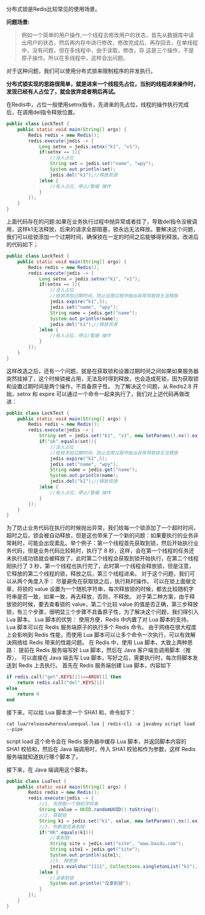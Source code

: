 分布式锁是Redis比较常见的使用场景。

**问题场景:**

>  例如一个简单的用户操作,一个线程去修改用户的状态，首先从数据库中读出用户的状态，然后再内存中进行修改，修改完成后，再存回去，在单线程中，没有问题，但在多线程中，由于读取，修改，存 这是三个操作，不是原子操作。所以在多线程中，这样会出问题。

对于这种问题，我们可以使用分布式锁来限制程序的并发执行。



**分布式锁实现的思路很简单，就是进来一个线程先占位，当别的线程进来操作时，发现已经有人占位了，就会放弃或者稍后再试。**



在Redis中，占位一般使用setnx指令，先进来的先占位，线程的操作执行完成后，在调用del指令释放位置。

~~~java
public class LockTest {
    public static void main(String[] args) {
        Redis redis = new Redis();
        redis.execute(jedis -> {
            Long setnx = jedis.setnx("k1", "v1");
            if(setnx == 1){
                //没人占位
                String set = jedis.set("name", "wpy");
                System.out.println(set);
                jedis.del("k1");//释放资源
            }else {
                //有人占位，停止/暂缓 操作
            }
        });
    }
}
~~~

上面代码存在的问题:如果在业务执行过程中抛异常或者挂了，导致del指令没被调用，这样k1无法释放，后来的请求全部阻塞，锁永远无法释放。要解决这个问题，我们可以给锁添加一个过期时间，确保锁在一定的时间之后能够得到释放。改进后的代码如下；

~~~java
public class LockTest {
    public static void main(String[] args) {
        Redis redis = new Redis();
        redis.execute(jedis -> {
            Long setnx = jedis.setnx("k1", "v1");
            if(setnx == 1){
                //没人占位
                //给锁添加过期时间，防止应用过程中抛出异常导致锁无法释放
                jedis.expire("k1",5);
                jedis.set("name", "wpy");
                String name = jedis.get("name");
                System.out.println(name);
                jedis.del("k1");//释放资源
            }else {
                //有人占位，停止/暂缓 操作
            }
        });
    }
}
~~~

这样改造之后，还有一个问题，就是在获取锁和设置过期时间之间如果如果服务器突然挂掉了，这个时候锁被占用，无法及时得到释放，也会造成死锁，因为获取锁和设置过期时间是两个操作，不具备原子性。
为了解决这个问题，从 Redis2.8 开始，setnx 和 expire 可以通过一个命令一起来执行了，我们对上述代码再做改进：

~~~java
public class LockTest {
    public static void main(String[] args) {
        Redis redis = new Redis();
        redis.execute(jedis -> {
            String set = jedis.set("k1", "v1", new SetParams().nx().ex(5));
            if("ok".equals(set)){
                //没人占位
                //给锁添加过期时间，防止应用过程中抛出异常导致锁无法释放
                jedis.expire("k1",5);
                jedis.set("name", "wpy");
                String name = jedis.get("name");
                System.out.println(name);
                jedis.del("k1");//释放资源
            }else {
                //有人占位，停止/暂缓 操作
            }
        });
    }
}

~~~

为了防止业务代码在执行的时候抛出异常，我们给每一个锁添加了一个超时时间，超时之后，锁会被自动释放，但是这也带来了一个新的问题：如果要执行的业务非常耗时，可能会出现紊乱。举个例子：第一个线程首先获取到锁，然后开始执行业务代码，但是业务代码比较耗时，执行了 8 秒，这样，会在第一个线程的任务还未执行成功锁就会被释放了，此时第二个线程会获取到锁开始执行，在第二个线程刚执行了 3 秒，第一个线程也执行完了，此时第一个线程会释放锁，但是注意，它释放的第二个线程的锁，释放之后，第三个线程进来。
对于这个问题，我们可以从两个角度入手：
尽量避免在获取锁之后，执行耗时操作。
可以在锁上面做文章，将锁的 value 设置为一个随机字符串，每次释放锁的时候，都去比较随机字符串是否一致，如果一致，再去释放，否则，不释放。
对于第二种方案，由于释放锁的时候，要去查看锁的 value，第二个比较 value 的值是否正确，第三步释放锁，有三个步骤，很明显三个步骤不具备原子性，为了解决这个问题，我们得引入 Lua 脚本。
Lua 脚本的优势：
使用方便，Redis 中内置了对 Lua 脚本的支持。
Lua 脚本可以在 Redis 服务端原子的执行多个 Redis 命令。
由于网络在很大程度上会影响到 Redis 性能，而使用 Lua 脚本可以让多个命令一次执行，可以有效解决网络给 Redis 带来的性能问题。
在 Redis 中，使用 Lua 脚本，大致上两种思路：
提前在 Redis 服务端写好 Lua 脚本，然后在 Java 客户端去调用脚本（推荐）。
可以直接在 Java 端去写 Lua 脚本，写好之后，需要执行时，每次将脚本发送到 Redis 上去执行。
首先在 Redis 服务端创建 Lua 脚本，内容如下

~~~lua
if redis.call("get",KEYS[1])==ARGV[1] then   
    return redis.call("del",KEYS[1])
else   
    return 0
end

~~~

接下来，可以给 Lua 脚本求一个 SHA1 和，命令如下：

~~~
cat lua/releasewherevalueequal.lua | redis-cli -a javaboy script load --pipe
~~~

script load 这个命令会在 Redis 服务器中缓存 Lua 脚本，并返回脚本内容的 SHA1 校验和，然后在 Java 端调用时，传入 SHA1 校验和作为参数，这样 Redis 服务端就知道执行哪个脚本了。

接下来，在 Java 端调用这个脚本。

~~~java
public class LuaTest {
    public static void main(String[] args) {
        Redis redis = new Redis();
        redis.execute(jedis -> {
            //1. 先获取一个随机字符串
            String value = UUID.randomUUID().toString();
            //2. 获取锁
            String k1 = jedis.set("k1", value, new SetParams().nx().ex(5));
            //3. 判断是否拿到锁
            if("OK".equals(k1)){
                //拿到锁
                String site = jedis.set("site", "www.baidu.com");
                String site1 = jedis.get("site");
                System.out.println(site1);
                //5. 释放锁
                jedis.evalsha("1111", Collections.singletonList("k1"), Collections.singletonList(value));
            }else {
                //没拿到锁
                System.out.println("没拿到锁");
            }
        });
    }
}
~~~

